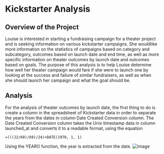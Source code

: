 # Kickstarter Analysis
## Overview of the Project
Louise is interested in starting a fundraising campaign for a theater project and is seeking information on various kickstarter campaigns. She wouldlike more information on the statistics of campaigns based on category and subcategory, outcomes based on launch date and end time, as well as more specific information on theater outcomes by launch date and outcomes based on goals. The purpose of this analysis is to help Louise determine how well her theater campaign would fare if she were to launch one by looking at the success and failure of similar fundraisers, as well as when she should launch her campaign and what the goal should be.

## Analysis
For the analysis of theater outcomes by launch date, the first thing to do is create a column in the spreadsheet of Kickstarter data in order to separate the years from the dates in column Date Created Conversion column. The Date Created Conversion column takes the Unix timestamp data in column launched_at and converts it to a readable format, using the equation
```
=(((J2/60)/60)/24)+DATE(1970, 1, 1)
```
Using the YEAR() function, the year is extracted from the date. 
![image](https://user-images.githubusercontent.com/67409852/134750960-9a512006-61e8-491b-b744-79500f29acbd.png)
